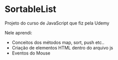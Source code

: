 # SortableList
Projeto do curso de JavaScript que fiz pela Udemy

Nele aprendi:
- Conceitos dos métodos map, sort, push etc..
- Criação de elementos HTML dentro do arquivo js
- Eventos do Mouse
